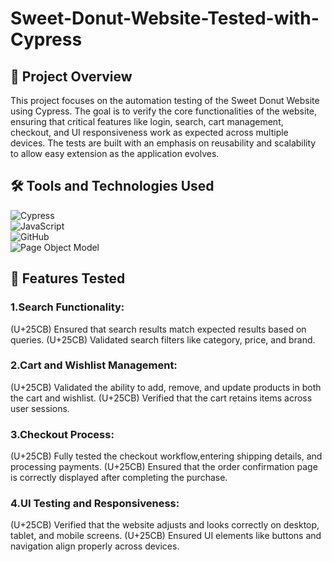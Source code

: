 # Sweet-Donut-Website-Tested-with-Cypress
## 📌 Project Overview
 This project focuses on the automation testing of the Sweet Donut Website using Cypress. The goal is to verify the core functionalities of the website, ensuring that critical features like login, search, cart management, checkout, and UI responsiveness work as expected across multiple devices. The tests are built with an emphasis on reusability and scalability to allow easy extension as the application evolves.
## 🛠️ Tools and Technologies Used
![Cypress]( https://img.shields.io/badge/Cypress-Testing-blue)     <br/>
![JavaScript]( https://img.shields.io/badge/JavaScript-Language-F7DF1E)   <br/>
![GitHub]( https://img.shields.io/badge/Github-Version_Control-4183C4)      <br/>
![Page Object Model]( https://img.shields.io/badge/Page_Object_Model-Framework-00A859)   <br/>
## 📂 Features Tested
### 1.Search Functionality:
(U+25CB) Ensured that search results match expected results based on queries.
(U+25CB) Validated search filters like category, price, and brand.
### 2.Cart and Wishlist Management:
(U+25CB) Validated the ability to add, remove, and update products in both the cart and wishlist.
(U+25CB) Verified that the cart retains items across user sessions.
### 3.Checkout Process:
(U+25CB) Fully tested the checkout workflow,entering shipping details, and processing payments.
(U+25CB) Ensured that the order confirmation page is correctly displayed after completing the purchase.
### 4.UI Testing and Responsiveness:
(U+25CB) Verified that the website adjusts and looks correctly on desktop, tablet, and mobile screens.
(U+25CB) Ensured UI elements like buttons and navigation align properly across devices.
